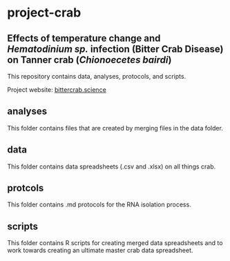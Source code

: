 # project-crab

## Effects of temperature change and *Hematodinium sp.* infection (Bitter Crab Disease) on Tanner crab (*Chionoecetes bairdi*)

This repository contains data, analyses, protocols, and scripts.  

Project website: [bittercrab.science](https://bittercrab.wordpress.com)

## analyses
This folder contains files that are created by merging files in the data folder. 

## data
This folder contains data spreadsheets (.csv and .xlsx) on all things crab. 

## protcols
This folder contains .md protocols for the RNA isolation process. 

## scripts
This folder contains R scripts for creating merged data spreadsheets and to work towards creating an ultimate master crab data spreadsheet. 
